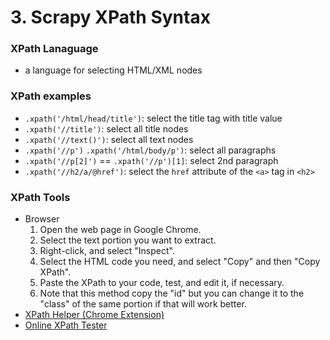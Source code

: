 # 3. Scrapy XPath Syntax 

### XPath Lanaguage 
* a language for selecting HTML/XML nodes 

### XPath examples 
* `.xpath('/html/head/title')`: select the title tag with title value 
* `.xpath('//title')`: select all title nodes 
* `.xpath('//text()')`: select all text nodes 
* `.xpath('//p')` `.xpath('/html/body/p')`: select all paragraphs
* `.xpath('//p[2]')` == `.xpath('//p')[1]`: select 2nd paragraph 
* `.xpath('//h2/a/@href')`: select the `href` attribute of the `<a>` tag in `<h2>` 

### XPath Tools 
* Browser 
    1. Open the web page in Google Chrome.
    2. Select the text portion you want to extract.
    3. Right-click, and select "Inspect".
    4. Select the HTML code you need, and select "Copy" and then "Copy XPath".
    5. Paste the XPath to your code, test, and edit it, if necessary.
    6. Note that this method copy the "id" but you can change it to the "class" of the same portion if that will work better. 
* [XPath Helper (Chrome Extension)](https://chrome.google.com/webstore/detail/xpath-helper/hgimnogjllphhhkhlmebbmlgjoejdpjl)  
* [Online XPath Tester](https://www.freeformatter.com/xpath-tester.html) 
